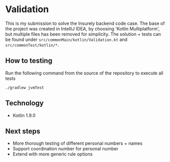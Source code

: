 # Validation

This is my submission to solve the Insurely backend code case. The base of the project was created in IntelliJ IDEA, by choosing 'Kotlin Multiplatform', but multiple files has been removed for simplicity.
The solution + tests can be found under `src/commonMain/kotlin/Validation.kt` and `src/commonTest/kotlin/*`.

## How to testing
Run the following command from the source of the repository to execute all tests

```
./gradlew jvmTest
```

## Technology
- Kotlin 1.9.0

## Next steps
- More thorough testing of different personal numbers + names
- Support coordination number for personal number
- Extend with more generic rule options